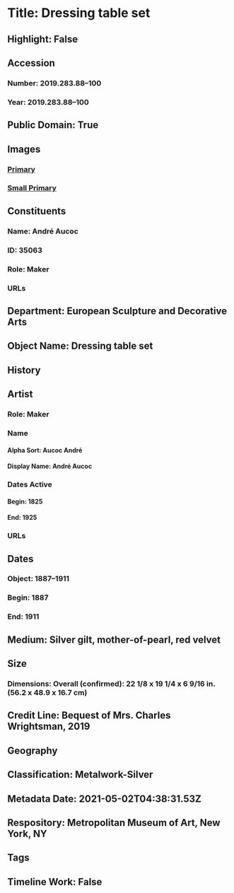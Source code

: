 # Title: Dressing table set
## Highlight: False
## Accession
### Number: 2019.283.88–100
### Year: 2019.283.88–100
## Public Domain: True
## Images
### [Primary](https://images.metmuseum.org/CRDImages/es/original/DP-20708-038.jpg)
### [Small Primary](https://images.metmuseum.org/CRDImages/es/web-large/DP-20708-038.jpg)
## Constituents
### Name: André Aucoc
### ID: 35063
### Role: Maker
### URLs
## Department: European Sculpture and Decorative Arts
## Object Name: Dressing table set
## History
## Artist
### Role: Maker
### Name
#### Alpha Sort: Aucoc André
#### Display Name: André Aucoc
### Dates Active
#### Begin: 1825
#### End: 1925
### URLs
## Dates
### Object: 1887–1911
### Begin: 1887
### End: 1911
## Medium: Silver gilt, mother-of-pearl, red velvet
## Size
### Dimensions: Overall (confirmed): 22 1/8 x 19 1/4 x 6 9/16 in. (56.2 x 48.9 x 16.7 cm)
## Credit Line: Bequest of Mrs. Charles Wrightsman, 2019
## Geography
## Classification: Metalwork-Silver
## Metadata Date: 2021-05-02T04:38:31.53Z
## Respository: Metropolitan Museum of Art, New York, NY
## Tags
## Timeline Work: False